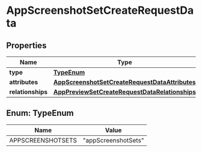

# AppScreenshotSetCreateRequestData


## Properties

| Name | Type | Description | Notes |
|------------ | ------------- | ------------- | -------------|
|**type** | [**TypeEnum**](#TypeEnum) |  |  |
|**attributes** | [**AppScreenshotSetCreateRequestDataAttributes**](AppScreenshotSetCreateRequestDataAttributes.md) |  |  |
|**relationships** | [**AppPreviewSetCreateRequestDataRelationships**](AppPreviewSetCreateRequestDataRelationships.md) |  |  [optional] |



## Enum: TypeEnum

| Name | Value |
|---- | -----|
| APPSCREENSHOTSETS | &quot;appScreenshotSets&quot; |



